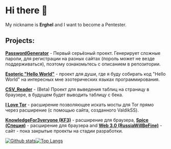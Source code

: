 # Hi there 👋

My nickname is **Erghel** and I want to become a Pentester.

## Projects:
   **[PasswordGenerator](https://github.com/Erghel/PasswordGenerator)** - Первый серьёзный проект. Генерирует сложные пароли, для регистрации на разных сайтах (пороль может не везде поддерживаться), поэтому ознакомьтесь с описанием в репозитории.
   
   **[Esoteric "Hello World"](https://github.com/Erghel/Esoteric-HelloWorld)** - проект для души, где я буду собирать код "Hello World" на интересных мне эзотерических языках программирования.
 
**[CSV_Reader](https://github.com/Erghel/CSV_Reader_HTML)** - (Beta) Проект для выведения таблиц на страницу в браузере, в будущем будет выводить таблицу с бека.

**[I Love Tor](https://github.com/Erghel/I-love-Tor)** - расширение позволяющее искать мосты для Tor прямо через расширение (с помощью сайта, созданного ValdikSS).

**[KnowledgeFor3veryone (KF3)]()** - расширение для браузера, **[Spice (Специя)]()** - расширение для браузера and **[Web 3.0 (RussiaWillBeFine)]()** - сайт - пока закрытые проекты на стадии разработки.
    
[![Github stats](https://github-readme-stats.vercel.app/api?username=Erghel&hide_border=true&count_private=true&show_icons=true&theme=vision-friendly-dark&include_all_commits=true)](https://github.com/anuraghazra/github-readme-stats)[![Top Langs](https://github-readme-stats.vercel.app/api/top-langs/?username=Erghel&hide=smarty,java,actionscript&hide_border=true&theme=vision-friendly-dark&langs_count=10&layout=compact)](https://github.com/anuraghazra/github-readme-stats)
